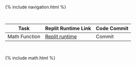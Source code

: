 {% include navigation.html %}

<br>

| Task | Replit Runtime Link | Code Commit | 
| --- | --- | --- |
| Math Function | [Replit runtime](https://replit.com/@GennalynBongola/Math-Function) | Commit |

<br>

{% include math.html %}